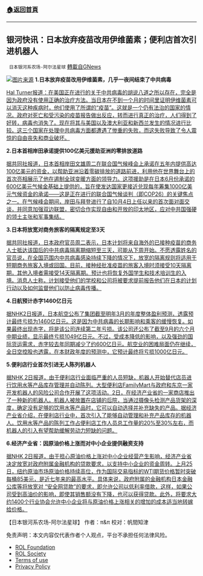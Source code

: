###  [:house:返回首頁](https://github.com/ourhimalayas/txt)
---


## 银河快讯：日本放弃疫苗改用伊维菌素；便利店首次引进机器人
` 日本银河系农场-阿尔法星球` [轉載自GNews](https://gnews.org/zh-hans/1636018/)

![](https://assets.gnews.org/wp-content/uploads/2021/11/e1944271.jpg)[图片来源](https://urbanlifehk.com/)
**1.日本放弃疫苗改用伊维菌素，几乎一夜间结束了中共病毒**

[Hal Turner报道：在美国正在进行的关于中共病毒的胡说八道之所以存在，完全是因为政府没有使用正确的治疗方法。当日本在不到一个月的时间里证明伊维菌素可以消灭这种疾病时，他们使用了所谓的“疫苗”。这就是一个仍有法治的国家的情况。政府对死亡和受污染的疫苗报告做出反应，转而进行真正的治疗，人们得到了好转，病毒也消失了。现在将其与美国以及澳大利亚和新西兰发生的情况进行比较。这三个国家在处理中共病毒方面都遭遇了惨重的失败，而这失败导致了令人震惊的自由丧失和商业破坏。](https://halturnerradioshow.com/index.php/en/news-page/world/japan-drops-vax-rollout-goes-to-ivermectin-ends-covid-almost-overnight)

**2.日本首相岸田承诺提供100亿美元援助亚洲的零排放道路**

[据共同社报道，日本首相岸田文雄周二在联合国气候峰会上承诺在五年内提供高达 100亿美元的资金，以帮助亚洲沿着零碳排放的道路前进，利用他在世界舞台上的首次亮相展示了他在遏制全球变暖方面的领导力。这项援助是在日本6月份承诺的600亿美元气候金基础上提供的，旨在使发达国家更接近兑现每年筹集1000亿美元气候资金的承诺——这是正在进行的联合国气候谈判（即COP26）的关键焦点之一。在气候峰会期间，岸田与拜登进行了自10月4日上任以来的首次面对面交谈，并同意加强双边联盟，密切合作实现自由和开放的印太地区，应对中共国强硬的领土主张和军事集结。](https://english.kyodonews.net/news/2021/11/6df268f9cda6-japan-pm-kishida-leaves-for-cop26-after-general-election.html)

**3.日本将放宽对商务旅客的隔离规定至3天**

[据共同社报道，日本政府官员周二表示，日本计划将来自海外的已接种疫苗的商务人士抵达该国后的中共病毒隔离期缩短至三天，可能从下周开始。不愿透露姓名的官员说，在全国范围内中共病毒感染持续下降的情况下，放宽的隔离规则将适用于短期商务旅客入境或回国。目前，接种经批准疫苗的旅客入境时须接受10天隔离期，其他入境者需接受14天隔离期。预计也将恢复外国学生和技术培训生的入境。消息人士称，计划接受他们的学校和公司将被要求提前报告他们在日本的计划行动以及如何监督他们以防止病毒传播。](https://english.kyodonews.net/news/2021/11/1be6a2922b39-breaking-news-japan-to-ease-quarantine-rule-to-3-days-for-business-travelers.html)

**4.日航预计赤字1460亿日元**

[据NHK2日报道，日本航空公布了集团截至明年3月的年度整体盈利预测，透露预计最终亏损为1460亿日元。这是因为中共病毒的长期影响和乘客的缓慢恢复。如果最终出现赤字，将是该公司连续第二年亏损。该公司还公布了截至9月的六个月中期业绩，显示最终亏损1049亿日元。不过，受成本降低的影响，以及强劲的国际货运需求，赤字较去年同期减少了约600亿日元。航空业的困难局面仍在继续，全日空控股也透露，在本财政年度的预测中，它预计最终将亏损1000亿日元。](https://www3.nhk.or.jp/news/html/20211102/k10013331881000.html)

**5.便利店行业首次引进无人陈列机器人**

[据NHK 2日报道，由于便利店行业面临严重的人员短缺，机器人开始替代店员进行饮用水等产品库存管理并自动陈列。大型便利店FamilyMart与政府和东京一家开发机器人的风险公司合作开展了这项活动。2日，在经济产业省的一家商店推出了一种新的机器人。机器人被放置在店铺的后院，当通过摄像头检测产品货架的深度，确定没有足够的饮用水等产品时，它可以自动选择并补充缺失的产品。据经济产业省介绍，在便利店行业中，首次引入了能够自动管理和补充产品库存的机器人。饮用水等产品的陈列工作占便利店工作人员总工作量的20%至30%左右，而机器人的引入有望帮助缓解劳动力短缺的问题。](https://www3.nhk.or.jp/news/html/20211102/k10013332131000.html?utm_int=news-business_contents_list-items_008)

**6.经济产业省：因原油价格上涨而对中小企业提供融资支持**

[据NHK 2日报道，由于担心原油价格上涨对中小企业经营产生影响，经济产业省决定放宽对政府附属金融机构的贷款要求，以支持中小企业的资金周转。上月25日，纽约原油市场原油价格持续高位，作为国际交易指标的WTI期货价格暂时突破每桶85美元，是近七年来的最高水平。具体来说，政府附属的金融机构日本金融公库等将放宽对 “安全网贷款”的要求，即允许公司以低利率借款，这样，如果公司受到高油价的影响，即使其销售额没有下降，也可以获得贷款。此外，将要求大约1400个行业协会允许中小企业将与原油价格上涨相关的增加的成本适当地转嫁给价格。](https://www3.nhk.or.jp/news/html/20211102/k10013331771000.html?utm_int=news-business_contents_list-items_011)

【日本银河系农场-阿尔法星球】
作者：π&π
校对：帆間知津

 

免责声明：本文内容仅代表作者个人观点，平台不承担任何法律风险。

- [ROL Foundation](https://rolfoundation.org/)
- [ROL Society](https://rolsociety.org/)
- [Terms of use](https://gnews.org/terms-of-use-3/)
- [Privacy Policy](https://gnews.org/privacy-policy/)
